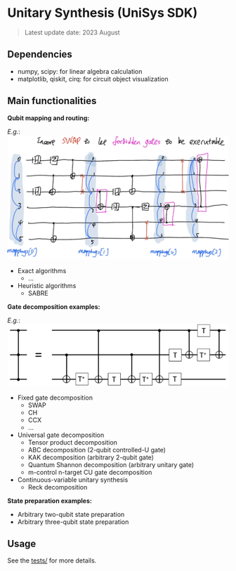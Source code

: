 # Unitary Synthesis (UniSys SDK)

> Latest update date: 2023 August

## Dependencies
- numpy, scipy: for linear algebra calculation
- matplotlib, qiskit, cirq: for circuit object visualization

## Main functionalities

**Qubit mapping and routing:**

*E.g.*:
![](./images/mapping-demo.png)

- Exact algorithms
  - ...
- Heuristic algorithms 
  - SABRE

**Gate decomposition examples:**

*E.g.*:
![](./images/decomposition-demo.png)

- Fixed gate decomposition
  - SWAP 
  - CH
  - CCX
  - ...
- Universal gate decomposition
  - Tensor product decomposition
  - ABC decomposition (2-qubit controlled-U gate)
  - KAK decomposition (arbitrary 2-qubit gate)
  - Quantum Shannon decomposition (arbitrary unitary gate)
  - m-control n-target CU gate decomposition
- Continuous-variable unitary synthesis
  - Reck decomposition

**State preparation examples:**
- Arbitrary two-qubit state preparation
- Arbitrary three-qubit state preparation
  

## Usage

See the [tests/](./tests) for more details.
